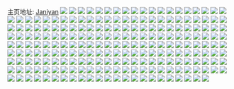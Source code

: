 主页地址: [Janiyan](https://weibo.com/u/1558478010) 
![](https://wx4.sinaimg.cn/mw2000/5ce47cbagy1g7qd4mj9faj21401e0197.jpg) 
![](https://wx4.sinaimg.cn/mw2000/5ce47cbagy1g7qd4su4j2j21400tzjy2.jpg) 
![](https://wx4.sinaimg.cn/mw2000/5ce47cbagy1g7qd4qeq5oj21400tztjf.jpg) 
![](https://wx4.sinaimg.cn/mw2000/5ce47cbagy1g7qd4racr6j21400tz7cl.jpg) 
![](https://wx4.sinaimg.cn/mw2000/5ce47cbagy1g7qd4pl7hvj21400tz46j.jpg) 
![](https://wx4.sinaimg.cn/mw2000/5ce47cbagy1g7qd4s1b4qj21400tztfz.jpg) 
![](https://wx4.sinaimg.cn/mw2000/5ce47cbagy1g7qd4ub1avj21401e0h86.jpg) 
![](https://wx4.sinaimg.cn/mw2000/5ce47cbagy1g7pqyarotuj22c02x0x6r.jpg) 
![](https://wx4.sinaimg.cn/mw2000/5ce47cbagy1g7pqze0zx6j22c02x0qv6.jpg) 
![](https://wx4.sinaimg.cn/mw2000/5ce47cbagy1g7pr03zvx1j22c02q7qv6.jpg) 
![](https://wx4.sinaimg.cn/mw2000/5ce47cbagy1g7pqzip5tdj21400tz7f7.jpg) 
![](https://wx4.sinaimg.cn/mw2000/5ce47cbagy1g7pqxleo0cj21400tznb3.jpg) 
![](https://wx4.sinaimg.cn/mw2000/5ce47cbagy1g7pqyeqnxmj21400tzwqj.jpg) 
![](https://wx4.sinaimg.cn/mw2000/5ce47cbagy1g7pqyl5uxnj21401e0alh.jpg) 
![](https://wx4.sinaimg.cn/mw2000/5ce47cbagy1g7pqyiayfej21400tz143.jpg) 
![](https://wx4.sinaimg.cn/mw2000/5ce47cbagy1g7pqypr3r9j21401e07fv.jpg) 
![](https://wx4.sinaimg.cn/mw2000/5ce47cbagy1g7pavapd3wj21401e0e0e.jpg) 
![](https://wx4.sinaimg.cn/mw2000/5ce47cbagy1g7pav8eq20j22c02x04qr.jpg) 
![](https://wx4.sinaimg.cn/mw2000/5ce47cbagy1g7pavhnesqj23402bxhdu.jpg) 
![](https://wx4.sinaimg.cn/mw2000/5ce47cbagy1g7pavjowzhj21400tzqi0.jpg) 
![](https://wx4.sinaimg.cn/mw2000/5ce47cbagy1g7pav0afvzj21400tzwos.jpg) 
![](https://wx4.sinaimg.cn/mw2000/5ce47cbagy1g7pavlhzgaj21400tzwr6.jpg) 
![](https://wx4.sinaimg.cn/mw2000/5ce47cbagy1g7pavvs71sj22c02x0hdv.jpg) 
![](https://wx4.sinaimg.cn/mw2000/5ce47cbagy1g7pavy3p3oj21401e0dtt.jpg) 
![](https://wx4.sinaimg.cn/mw2000/5ce47cbagy1g7pawdiynjj22c02x0u10.jpg) 
![](https://wx4.sinaimg.cn/mw2000/5ce47cbagy1g7o3sx090aj21400tzww7.jpg) 
![](https://wx4.sinaimg.cn/mw2000/5ce47cbagy1g7o3sfxtitj22c02x0u0z.jpg) 
![](https://wx4.sinaimg.cn/mw2000/5ce47cbagy1g7o3svarj8j21400tzar2.jpg) 
![](https://wx4.sinaimg.cn/mw2000/5ce47cbagy1g7o3skvdkuj235s1nk4qq.jpg) 
![](https://wx4.sinaimg.cn/mw2000/5ce47cbagy1g7o3t58culj21400tzam3.jpg) 
![](https://wx4.sinaimg.cn/mw2000/5ce47cbagy1g7o3syt64gj21400tzwt6.jpg) 
![](https://wx4.sinaimg.cn/mw2000/5ce47cbagy1g7o3t3sr0pj23402bxhdu.jpg) 
![](https://wx4.sinaimg.cn/mw2000/5ce47cbagy1g7o3snff6uj22482na1kx.jpg) 
![](https://wx4.sinaimg.cn/mw2000/5ce47cbagy1g7o3st92kaj22c02x0x6q.jpg) 
![](https://wx4.sinaimg.cn/mw2000/5ce47cbaly1g7ibstkmslj20of17eaiz.jpg) 
![](https://wx4.sinaimg.cn/mw2000/5ce47cbaly1g7ibsw8cchj22801o0qv6.jpg) 
![](https://wx4.sinaimg.cn/mw2000/5ce47cbagy1g6s8fnx13dj21hc0u0qjj.jpg) 
![](https://wx4.sinaimg.cn/mw2000/5ce47cbagy1g6mrfm41wtj20mf0jkn14.jpg) 
![](https://wx4.sinaimg.cn/mw2000/5ce47cbagy1g6mqs7y05aj22c0340x6p.jpg) 
![](https://wx4.sinaimg.cn/mw2000/5ce47cbagy1g6ivx9hinxj20xs0xsth9.jpg) 
![](https://wx4.sinaimg.cn/mw2000/5ce47cbaly1g5sr50jsvbj21401e0gwv.jpg) 
![](https://wx4.sinaimg.cn/mw2000/5ce47cbaly1g5sr55h3s5j23402bxb2b.jpg) 
![](https://wx4.sinaimg.cn/mw2000/5ce47cbaly1g5sr515puvj21401e07ht.jpg) 
![](https://wx4.sinaimg.cn/mw2000/5ce47cbaly1g5sr4zurvnj21401e0h35.jpg) 
![](https://wx4.sinaimg.cn/mw2000/5ce47cbaly1g5sr51pcc0j20p00v9qbm.jpg) 
![](https://wx4.sinaimg.cn/mw2000/5ce47cbagy1g5kwr9o1moj21400u0wnb.jpg) 
![](https://wx4.sinaimg.cn/mw2000/5ce47cbagy1g5kwr7go0cj21400u0qca.jpg) 
![](https://wx4.sinaimg.cn/mw2000/5ce47cbagy1g5kwr5727jj21400u0akh.jpg) 
![](https://wx4.sinaimg.cn/mw2000/5ce47cbagy1g5kwq7xadqj21420u0gvx.jpg) 
![](https://wx4.sinaimg.cn/mw2000/5ce47cbagy1g5kwrc268wj21400u0do2.jpg) 
![](https://wx4.sinaimg.cn/mw2000/5ce47cbagy1g5kwqarg4sj20u011i11a.jpg) 
![](https://wx4.sinaimg.cn/mw2000/5ce47cbagy1g5klri3582j20u00u0wqd.jpg) 
![](https://wx4.sinaimg.cn/mw2000/5ce47cbagy1g5klrgrr3xj21420u016g.jpg) 
![](https://wx4.sinaimg.cn/mw2000/5ce47cbagy1g5klrje4wmj20u00u0n97.jpg) 
![](https://wx4.sinaimg.cn/mw2000/5ce47cbagy1g5klrl71ptj21420u07lw.jpg) 
![](https://wx4.sinaimg.cn/mw2000/5ce47cbagy1g5klrrm71uj21420u0wpr.jpg) 
![](https://wx4.sinaimg.cn/mw2000/5ce47cbagy1g5klrm4zbpj21420u04ao.jpg) 
![](https://wx4.sinaimg.cn/mw2000/5ce47cbagy1g5klrorvk2j20u0140qfk.jpg) 
![](https://wx4.sinaimg.cn/mw2000/5ce47cbagy1g5klrnfw4oj20u011iwub.jpg) 
![](https://wx4.sinaimg.cn/mw2000/5ce47cbagy1g5klrq4qh1j20u011iqhr.jpg) 
![](https://wx4.sinaimg.cn/mw2000/5ce47cbagy1g534h9ad9uj23402bxu0y.jpg) 
![](https://wx4.sinaimg.cn/mw2000/5ce47cbagy1g534h2jhv9j23402bxkjm.jpg) 
![](https://wx4.sinaimg.cn/mw2000/5ce47cbagy1g534hdek8gj22ds1sanpd.jpg) 
![](https://wx4.sinaimg.cn/mw2000/5ce47cbagy1g4rqzig4d6j21400tydj8.jpg) 
![](https://wx4.sinaimg.cn/mw2000/5ce47cbagy1g4rqzledxkj226k26kb29.jpg) 
![](https://wx4.sinaimg.cn/mw2000/5ce47cbagy1g4rqzlzwpzj21400u2dn9.jpg) 
![](https://wx4.sinaimg.cn/mw2000/5ce47cbagy1g4rqzmyd8aj21400tzjyf.jpg) 
![](https://wx4.sinaimg.cn/mw2000/5ce47cbagy1g4rqzotsexj21w02d0ayj.jpg) 
![](https://wx4.sinaimg.cn/mw2000/5ce47cbagy1g4rqzi7x4wj21400u2wjp.jpg) 
![](https://wx4.sinaimg.cn/mw2000/5ce47cbagy1g4rqzs16foj21400tzjxb.jpg) 
![](https://wx4.sinaimg.cn/mw2000/5ce47cbagy1g4rqzrm0dnj22c02c04qp.jpg) 
![](https://wx4.sinaimg.cn/mw2000/5ce47cbagy1g4rqzuv90gj22c03401kx.jpg) 
![](https://wx4.sinaimg.cn/mw2000/5ce47cbagy1g4o9oin8lbj22c03404qp.jpg) 
![](https://wx4.sinaimg.cn/mw2000/5ce47cbagy1g4o9oonb6ej23402c0nav.jpg) 
![](https://wx4.sinaimg.cn/mw2000/5ce47cbagy1g4o9ozrdhyj23402c01kz.jpg) 
![](https://wx4.sinaimg.cn/mw2000/5ce47cbagy1g4o9orpvsbj22c02c04qp.jpg) 
![](https://wx4.sinaimg.cn/mw2000/5ce47cbagy1g4o9osh5o7j21hc0u0wmo.jpg) 
![](https://wx4.sinaimg.cn/mw2000/5ce47cbagy1g4o9omm51mj22c0340b29.jpg) 
![](https://wx4.sinaimg.cn/mw2000/5ce47cbaly1g4fwxqgycsj22c02x0qv5.jpg) 
![](https://wx4.sinaimg.cn/mw2000/5ce47cbaly1g4fwxryf1bj23402c0e81.jpg) 
![](https://wx4.sinaimg.cn/mw2000/5ce47cbaly1g4fwxpa644j22c0340u10.jpg) 
![](https://wx4.sinaimg.cn/mw2000/5ce47cbaly1g4fwxv192nj23402c0e82.jpg) 
![](https://wx4.sinaimg.cn/mw2000/5ce47cbaly1g4fwy37s92j22c02x0b29.jpg) 
![](https://wx4.sinaimg.cn/mw2000/5ce47cbaly1g4fwxyob7bj23402c0u0y.jpg) 
![](https://wx4.sinaimg.cn/mw2000/5ce47cbaly1g4fwy1c97gj22c0340kjl.jpg) 
![](https://wx4.sinaimg.cn/mw2000/5ce47cbaly1g4fwy2ctjvj20ub13344g.jpg) 
![](https://wx4.sinaimg.cn/mw2000/5ce47cbaly1g4fwy5inhlj23402c0e83.jpg) 
![](https://wx4.sinaimg.cn/mw2000/5ce47cbagy1g41758358lj2140140tgc.jpg) 
![](https://wx4.sinaimg.cn/mw2000/5ce47cbagy1g41758uvn0j214014012v.jpg) 
![](https://wx4.sinaimg.cn/mw2000/5ce47cbagy1g41759yzcgj2140140n8u.jpg) 
![](https://wx4.sinaimg.cn/mw2000/5ce47cbagy1g41757b8m3j2140140jzm.jpg) 
![](https://wx4.sinaimg.cn/mw2000/5ce47cbagy1g4175g2mvbj224l24l7wi.jpg) 
![](https://wx4.sinaimg.cn/mw2000/5ce47cbagy1g4175apg7jj2140140ajn.jpg) 
![](https://wx4.sinaimg.cn/mw2000/5ce47cbagy1g4175ggg0dj20nn0hngob.jpg) 
![](https://wx4.sinaimg.cn/mw2000/5ce47cbagy1g4175kh1j9j22tc23xu0x.jpg) 
![](https://wx4.sinaimg.cn/mw2000/5ce47cbagy1g4175wm0q9j20v91vok0o.jpg) 
![](https://wx4.sinaimg.cn/mw2000/5ce47cbaly1g3yvlsso3cj20u011i4qp.jpg) 
![](https://wx4.sinaimg.cn/mw2000/5ce47cbaly1g3v3xgqj2rj222i22i7wh.jpg) 
![](https://wx4.sinaimg.cn/mw2000/5ce47cbaly1g3v3xkk9egj22c02x0hdu.jpg) 
![](https://wx4.sinaimg.cn/mw2000/5ce47cbaly1g3v3xnocp4j228v28v4qq.jpg) 
![](https://wx4.sinaimg.cn/mw2000/5ce47cbaly1g3v3xpycexj23402bxnpd.jpg) 
![](https://wx4.sinaimg.cn/mw2000/5ce47cbaly1g3v3xubxddj22c02x0b2b.jpg) 
![](https://wx4.sinaimg.cn/mw2000/5ce47cbaly1g3v3y0kg72j21o0230npe.jpg) 
![](https://wx4.sinaimg.cn/mw2000/5ce47cbaly1g3v3xes3d0j23402bxhdu.jpg) 
![](https://wx4.sinaimg.cn/mw2000/5ce47cbaly1g3v3y3p7hoj23402c0hdt.jpg) 
![](https://wx4.sinaimg.cn/mw2000/5ce47cbaly1g3v3y7ine7j23402c04qq.jpg) 
![](https://wx4.sinaimg.cn/mw2000/5ce47cbagy1g2ir8escn5j23402bxhdu.jpg) 
![](https://wx4.sinaimg.cn/mw2000/5ce47cbagy1g2ir88ogbxj20v50v4grv.jpg) 
![](https://wx4.sinaimg.cn/mw2000/5ce47cbagy1g2ir888vc1j224p24payq.jpg) 
![](https://wx4.sinaimg.cn/mw2000/5ce47cbagy1g2ir8ikou9j22c02c0npd.jpg) 
![](https://wx4.sinaimg.cn/mw2000/5ce47cbagy1g2ir8s0c0cj23402bx4qq.jpg) 
![](https://wx4.sinaimg.cn/mw2000/5ce47cbagy1g2ir8mrquej23402bxqv5.jpg) 
![](https://wx4.sinaimg.cn/mw2000/5ce47cbagy1g2arqshsz8j23402c04qu.jpg) 
![](https://wx4.sinaimg.cn/mw2000/5ce47cbagy1g2arqy56zpj23402c0e82.jpg) 
![](https://wx4.sinaimg.cn/mw2000/5ce47cbagy1g2arqdrwq2j23402bx7wj.jpg) 
![](https://wx4.sinaimg.cn/mw2000/5ce47cbagy1g2arr58nmtj23402c0x6q.jpg) 
![](https://wx4.sinaimg.cn/mw2000/5ce47cbaly1g27vgo6plxj20u00u0kdw.jpg) 
![](https://wx4.sinaimg.cn/mw2000/5ce47cbaly1g25f2ordzgj22c02c0b29.jpg) 
![](https://wx4.sinaimg.cn/mw2000/5ce47cbaly1g1yt74gmjij20u00mh0z8.jpg) 
![](https://wx4.sinaimg.cn/mw2000/5ce47cbaly1g1yt74xlx0j20u00mhgqs.jpg) 
![](https://wx4.sinaimg.cn/mw2000/5ce47cbaly1g1yt74pnkbj20u00mhaek.jpg) 
![](https://wx4.sinaimg.cn/mw2000/5ce47cbaly1g1yt762a3aj23402bxhdu.jpg) 
![](https://wx4.sinaimg.cn/mw2000/5ce47cbaly1g1yt77o7xwj22c02x0qv6.jpg) 
![](https://wx4.sinaimg.cn/mw2000/5ce47cbaly1g1yt78upc5j23402bx4qq.jpg) 
![](https://wx4.sinaimg.cn/mw2000/5ce47cbaly1g1yt7a7vd0j22c02x0x6q.jpg) 
![](https://wx4.sinaimg.cn/mw2000/5ce47cbaly1g1yt73np4bj23402bxb2b.jpg) 
![](https://wx4.sinaimg.cn/mw2000/5ce47cbaly1g1yt7bpra6j22c02x0hdv.jpg) 
![](https://wx4.sinaimg.cn/mw2000/5ce47cbaly1g1yt4p7rdoj23402bx4qq.jpg) 
![](https://wx4.sinaimg.cn/mw2000/5ce47cbaly1g1yt4o7vzdj20u00mhjte.jpg) 
![](https://wx4.sinaimg.cn/mw2000/5ce47cbaly1g1yt4vlmqoj23402bxkjl.jpg) 
![](https://wx4.sinaimg.cn/mw2000/5ce47cbaly1g1yt4tjmnbj23402bxqv5.jpg) 
![](https://wx4.sinaimg.cn/mw2000/5ce47cbaly1g1yt4wkwj7j22c02x0x6p.jpg) 
![](https://wx4.sinaimg.cn/mw2000/5ce47cbaly1g1yt4uq2gej23402bxb2a.jpg) 
![](https://wx4.sinaimg.cn/mw2000/5ce47cbagy1g1xts6l0shj23402bxe82.jpg) 
![](https://wx4.sinaimg.cn/mw2000/5ce47cbagy1g1xtrapwbsj23402bxnpe.jpg) 
![](https://wx4.sinaimg.cn/mw2000/5ce47cbagy1g1xtrqi5e7j22c02x0kjm.jpg) 
![](https://wx4.sinaimg.cn/mw2000/5ce47cbagy1g1xts09kq8j22c02x0e82.jpg) 
![](https://wx4.sinaimg.cn/mw2000/5ce47cbagy1g1xtrkee0ej23402bx1l0.jpg) 
![](https://wx4.sinaimg.cn/mw2000/5ce47cbagy1g1xtrubgsjj22c02x0npd.jpg) 
![](https://wx4.sinaimg.cn/mw2000/5ce47cbagy1g1xtseraaij22c02x07wj.jpg) 
![](https://wx4.sinaimg.cn/mw2000/5ce47cbagy1g1xtt42vh1j22c02x07wm.jpg) 
![](https://wx4.sinaimg.cn/mw2000/5ce47cbagy1g1xtsnqn7zj22c02x0u0y.jpg) 
![](https://wx4.sinaimg.cn/mw2000/5ce47cbagy1g1xtpumqgdj22c02x0kjm.jpg) 
![](https://wx4.sinaimg.cn/mw2000/5ce47cbagy1g1xtpzqxq6j22vw2bx4qq.jpg) 
![](https://wx4.sinaimg.cn/mw2000/5ce47cbagy1g1xtq074jij20u00mhtfn.jpg) 
![](https://wx4.sinaimg.cn/mw2000/5ce47cbagy1g1xtq0s5x3j20u00mhjvw.jpg) 
![](https://wx4.sinaimg.cn/mw2000/5ce47cbagy1g1xtq83m8cj23402bx4qr.jpg) 
![](https://wx4.sinaimg.cn/mw2000/5ce47cbagy1g1xtq8k0zhj20u00mh43b.jpg) 
![](https://wx4.sinaimg.cn/mw2000/5ce47cbagy1g1xtq95nydj20u00mhwip.jpg) 
![](https://wx4.sinaimg.cn/mw2000/5ce47cbagy1g1xtq9er5cj20u00mh0vw.jpg) 
![](https://wx4.sinaimg.cn/mw2000/5ce47cbagy1g1xtpory8wj20u00mh760.jpg) 
![](https://wx4.sinaimg.cn/mw2000/5ce47cbagy1g1k551eppdj22c02x07wi.jpg) 
![](https://wx4.sinaimg.cn/mw2000/5ce47cbagy1g10ijbc5yij21o02304qp.jpg) 
![](https://wx4.sinaimg.cn/mw2000/5ce47cbaly1g0dzha9x1tj22c0340b29.jpg) 
![](https://wx4.sinaimg.cn/mw2000/5ce47cbaly1g0dzh5m0oij21o027uhdt.jpg) 
![](https://wx4.sinaimg.cn/mw2000/5ce47cbaly1g0dzh6pvegj22c0340b1f.jpg) 
![](https://wx4.sinaimg.cn/mw2000/5ce47cbaly1g0dzh8kos5j23402c0npe.jpg) 
![](https://wx4.sinaimg.cn/mw2000/5ce47cbaly1g0dzh1n15zj22c0340e81.jpg) 
![](https://wx4.sinaimg.cn/mw2000/5ce47cbaly1g0dzhbvxn2j23402c0b29.jpg) 
![](https://wx4.sinaimg.cn/mw2000/5ce47cbagy1g0839cvbdaj23402bxnpf.jpg) 
![](https://wx4.sinaimg.cn/mw2000/5ce47cbagy1g083940fxvj23402bxx6q.jpg) 
![](https://wx4.sinaimg.cn/mw2000/5ce47cbagy1g083agl6paj23402bxhdv.jpg) 
![](https://wx4.sinaimg.cn/mw2000/5ce47cbagy1g083aypc92j23402c0npg.jpg) 
![](https://wx4.sinaimg.cn/mw2000/5ce47cbagy1g083an2nwmj23402bxnpe.jpg) 
![](https://wx4.sinaimg.cn/mw2000/5ce47cbagy1g083bc3726j23402c0u10.jpg) 
![](https://wx4.sinaimg.cn/mw2000/5ce47cbagy1g083bjhch7j22c02x0qv6.jpg) 
![](https://wx4.sinaimg.cn/mw2000/5ce47cbagy1g083bp3l1kj23402c0npd.jpg) 
![](https://wx4.sinaimg.cn/mw2000/5ce47cbagy1g083a7l35kj22c02x0e83.jpg) 
![](https://wx4.sinaimg.cn/mw2000/5ce47cbagy1fzspnlgnq1j21w02d07wi.jpg) 
![](https://wx4.sinaimg.cn/mw2000/5ce47cbaly1fz2eu278kej20u00pd79g.jpg) 
![](https://wx4.sinaimg.cn/mw2000/5ce47cbaly1fz2eu2xsdqj23402bx4qq.jpg) 
![](https://wx4.sinaimg.cn/mw2000/5ce47cbaly1fz2eu1w43yj20u00pdte9.jpg) 
![](https://wx4.sinaimg.cn/mw2000/5ce47cbaly1fz2eu4e3wyj23402bxkjn.jpg) 
![](https://wx4.sinaimg.cn/mw2000/5ce47cbaly1fz2eu7mqs2j21w02d0npd.jpg) 
![](https://wx4.sinaimg.cn/mw2000/5ce47cbaly1fz2eu6pwn7j23402bxqv5.jpg) 
![](https://wx4.sinaimg.cn/mw2000/5ce47cbaly1fz2eu8nxe0j235s1tx7wj.jpg) 
![](https://wx4.sinaimg.cn/mw2000/5ce47cbaly1fz2eu5tt9kj23402bxx6q.jpg) 
![](https://wx4.sinaimg.cn/mw2000/5ce47cbaly1fz2eu9iz3jj2231231npd.jpg) 
![](https://wx4.sinaimg.cn/mw2000/5ce47cbaly1fxu4ipwufxj22c02x0x6q.jpg) 
![](https://wx4.sinaimg.cn/mw2000/5ce47cbagy1fxr93l9jkqj22c02x0u0x.jpg) 
![](https://wx4.sinaimg.cn/mw2000/5ce47cbagy1fxr93p5nyhj22a72a7e81.jpg) 
![](https://wx4.sinaimg.cn/mw2000/5ce47cbagy1fwzy2ehg8tj23402bxx6p.jpg) 
![](https://wx4.sinaimg.cn/mw2000/5ce47cbagy1fwzy2fkq92j23402bxx6p.jpg) 
![](https://wx4.sinaimg.cn/mw2000/5ce47cbagy1fwzy2i0efcj23402bxqv6.jpg) 
![](https://wx4.sinaimg.cn/mw2000/5ce47cbagy1fwzy2bhgfnj20u00mh0wm.jpg) 
![](https://wx4.sinaimg.cn/mw2000/5ce47cbagy1fwzy2izlx3j21f01rrnn3.jpg) 
![](https://wx4.sinaimg.cn/mw2000/5ce47cbagy1fwzy2j8uxdj20u00mh782.jpg) 
![](https://wx4.sinaimg.cn/mw2000/5ce47cbagy1fwcwl2exkfj22oj2bxu0y.jpg) 
![](https://wx4.sinaimg.cn/mw2000/5ce47cbagy1fwcwlehwr5j21hc0u0toj.jpg) 
![](https://wx4.sinaimg.cn/mw2000/5ce47cbagy1fwcwl6p321j23402bxe84.jpg) 
![](https://wx4.sinaimg.cn/mw2000/5ce47cbagy1fwcwkvso0bj23402bxb2a.jpg) 
![](https://wx4.sinaimg.cn/mw2000/5ce47cbagy1fwcwkz9gpyj22c02x01ky.jpg) 
![](https://wx4.sinaimg.cn/mw2000/5ce47cbagy1fwcwldcv1sj22c02x0e88.jpg) 
![](https://wx4.sinaimg.cn/mw2000/5ce47cbagy1fvqvludvr8j22c02c0kjl.jpg) 
![](https://wx4.sinaimg.cn/mw2000/5ce47cbagy1fvbw8dn1gij22r72bxkjm.jpg) 
![](https://wx4.sinaimg.cn/mw2000/5ce47cbagy1fuuwibqvs6j23402bxqv7.jpg) 
![](https://wx4.sinaimg.cn/mw2000/5ce47cbagy1fuuwi91xtsj23402bx7wj.jpg) 
![](https://wx4.sinaimg.cn/mw2000/5ce47cbagy1fuuwigopyvj23402bxu0z.jpg) 
![](https://wx4.sinaimg.cn/mw2000/5ce47cbagy1fuuwijcb9xj23402bx7wj.jpg) 
![](https://wx4.sinaimg.cn/mw2000/5ce47cbagy1fuuwidpfq0j23402bxnpe.jpg) 
![](https://wx4.sinaimg.cn/mw2000/5ce47cbagy1fuuwik3ozsj20p10va4c4.jpg) 
![](https://wx4.sinaimg.cn/mw2000/5ce47cbagy1fuuwioegtij23402c0e81.jpg) 
![](https://wx4.sinaimg.cn/mw2000/5ce47cbagy1fuuwir2226j23402c0e81.jpg) 
![](https://wx4.sinaimg.cn/mw2000/5ce47cbagy1fuuwitcsptj20rs15o7wi.jpg) 
![](https://wx4.sinaimg.cn/mw2000/5ce47cbagy1fu2rkmoz9uj21w01w04qp.jpg) 
![](https://wx4.sinaimg.cn/mw2000/5ce47cbagy1fu2rkneh2wj22c02c0hdt.jpg) 
![](https://wx4.sinaimg.cn/mw2000/5ce47cbagy1fu2rklvf1bj22c02x0x6p.jpg) 
![](https://wx4.sinaimg.cn/mw2000/5ce47cbagy1fu22gny1cqj22c02vcu13.jpg) 
![](https://wx4.sinaimg.cn/mw2000/5ce47cbagy1ftb26kzqf4j21t91t94qp.jpg) 
![](https://wx4.sinaimg.cn/mw2000/5ce47cbagy1ftb26p2gexj23402c0kbi.jpg) 
![](https://wx4.sinaimg.cn/mw2000/5ce47cbagy1ftb26n4o2kj22xt2bxb29.jpg) 
![](https://wx4.sinaimg.cn/mw2000/5ce47cbagy1ftb26jxdlzj229x29xu0x.jpg) 
![](https://wx4.sinaimg.cn/mw2000/5ce47cbagy1fs6likz1a3j23402c0b29.jpg) 
![](https://wx4.sinaimg.cn/mw2000/5ce47cbagy1fs3j1h84rrj20zk0qowpi.jpg) 
![](https://wx4.sinaimg.cn/mw2000/5ce47cbagy1fs3j1ije0vj22ds1sg1ky.jpg) 
![](https://wx4.sinaimg.cn/mw2000/5ce47cbagy1fs3j1jrpv8j20qo0zkn8i.jpg) 
![](https://wx4.sinaimg.cn/mw2000/5ce47cbagy1fr3bnn0ivej213z0qo44a.jpg) 
